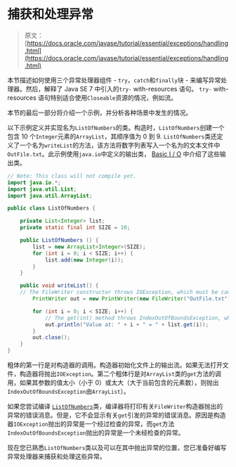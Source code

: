 # 捕获和处理异常

> 原文： [https://docs.oracle.com/javase/tutorial/essential/exceptions/handling.html](https://docs.oracle.com/javase/tutorial/essential/exceptions/handling.html)

本节描述如何使用三个异常处理器组件 - `try`，`catch`和`finally`块 - 来编写异常处理器。然后，解释了 Java SE 7 中引入的`try-` with-resources 语句。 `try-` with-resources 语句特别适合使用`Closeable`资源的情况，例如流。

本节的最后一部分将介绍一个示例，并分析各种场景中发生的情况。

以下示例定义并实现名为`ListOfNumbers`的类。构造时，`ListOfNumbers`创建一个包含 10 个`Integer`元素的`ArrayList`，其顺序值为 0 到 9\. `ListOfNumbers`类还定义了一个名为`writeList`的方法，该方法将数字列表写入一个名为的文本文件中`OutFile.txt`。此示例使用`java.io`中定义的输出类， [Basic I / O](../io/index.html) 中介绍了这些输出类。

```java
// Note: This class will not compile yet.
import java.io.*;
import java.util.List;
import java.util.ArrayList;

public class ListOfNumbers {

    private List<Integer> list;
    private static final int SIZE = 10;

    public ListOfNumbers () {
        list = new ArrayList<Integer>(SIZE);
        for (int i = 0; i < SIZE; i++) {
            list.add(new Integer(i));
        }
    }

    public void writeList() {
	// The FileWriter constructor throws IOException, which must be caught.
        PrintWriter out = new PrintWriter(new FileWriter("OutFile.txt"));

        for (int i = 0; i < SIZE; i++) {
            // The get(int) method throws IndexOutOfBoundsException, which must be caught.
            out.println("Value at: " + i + " = " + list.get(i));
        }
        out.close();
    }
}

```

粗体的第一行是对构造器的调用。构造器初始化文件上的输出流。如果无法打开文件，构造器将抛出`IOException`。第二个粗体行是对`ArrayList`类的`get`方法的调用，如果其参数的值太小（小于 0）或太大（大于当前包含的元素数），则抛出`IndexOutOfBoundsException`由`ArrayList`）。

如果您尝试编译 [``ListOfNumbers``](examples/ListOfNumbers.java)类，编译器将打印有关`FileWriter`构造器抛出的异常的错误消息。但是，它不会显示有关`get`引发的异常的错误消息。原因是构造器`IOException`抛出的异常是一个经过检查的异常，而`get`方法`IndexOutOfBoundsException`抛出的异常是一个未经检查的异常。

现在您已熟悉`ListOfNumbers`类以及可以在其中抛出异常的位置，您已准备好编写异常处理器来捕获和处理这些异常。